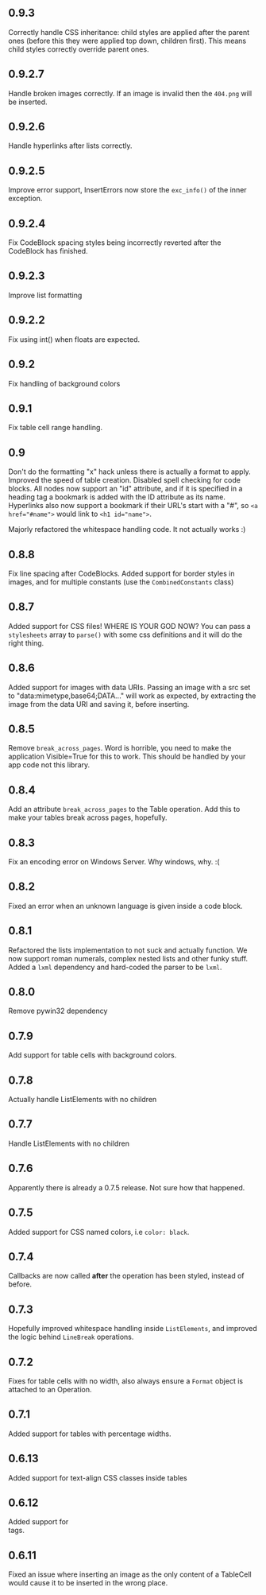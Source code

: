 ## 0.9.3
Correctly handle CSS inheritance: child styles are applied after the parent ones (before this they were
applied top down, children first). This means child styles correctly override parent ones.

## 0.9.2.7
Handle broken images correctly. If an image is invalid then the `404.png` will be inserted.

## 0.9.2.6
Handle hyperlinks after lists correctly.

## 0.9.2.5
Improve error support, InsertErrors now store the `exc_info()` of the 
inner exception.

## 0.9.2.4
Fix CodeBlock spacing styles being incorrectly reverted after the 
CodeBlock has finished.

## 0.9.2.3
Improve list formatting

## 0.9.2.2
Fix using int() when floats are expected.

## 0.9.2
Fix handling of background colors

## 0.9.1
Fix table cell range handling. 

## 0.9
Don't do the formatting "x" hack unless there is actually a format to apply. Improved the speed of table creation.
Disabled spell checking for code blocks. All nodes now support an "id" attribute, and if it is specified in a 
heading tag a bookmark is added with the ID attribute as its name. Hyperlinks also now support a bookmark if their 
URL's start with a "#", so `<a href="#name">` would link to `<h1 id="name">`.

Majorly refactored the whitespace handling code. It not actually works :)

## 0.8.8
Fix line spacing after CodeBlocks. Added support for border styles in images, and for multiple constants (use the
`CombinedConstants` class)

## 0.8.7
Added support for CSS files! WHERE IS YOUR GOD NOW? You can pass a `stylesheets` array to `parse()` with some css
definitions and it will do the right thing.

## 0.8.6
Added support for images with data URIs. Passing an image with a src set to "data:mimetype,base64;DATA..." will work
as expected, by extracting the image from the data URI and saving it, before inserting.

## 0.8.5
Remove `break_across_pages`. Word is horrible, you need to make the application Visible=True for
this to work. This should be handled by your app code not this library.

## 0.8.4
Add an attribute `break_across_pages` to the Table operation. Add this to make your tables break
across pages, hopefully.

## 0.8.3
Fix an encoding error on Windows Server. Why windows, why. :(

## 0.8.2
Fixed an error when an unknown language is given inside a code block.

## 0.8.1
Refactored the lists implementation to not suck and actually function. We now support roman numerals,
complex nested lists and other funky stuff. Added a `lxml` dependency and hard-coded the parser to be `lxml`.

## 0.8.0
Remove pywin32 dependency

## 0.7.9
Add support for table cells with background colors.

## 0.7.8
Actually handle ListElements with no children

## 0.7.7
Handle ListElements with no children

## 0.7.6
Apparently there is already a 0.7.5 release. Not sure how that happened.

## 0.7.5
Added support for CSS named colors, i.e `color: black`.

## 0.7.4
Callbacks are now called **after** the operation has been styled, instead of before.

## 0.7.3
Hopefully improved whitespace handling inside `ListElements`, and improved the logic behind `LineBreak` operations.

## 0.7.2
Fixes for table cells with no width, also always ensure a `Format` object is attached to an Operation.

## 0.7.1
Added support for tables with percentage widths.

## 0.6.13
Added support for text-align CSS classes inside tables

## 0.6.12
Added support for <br> tags.

## 0.6.11
Fixed an issue where inserting an image as the only content of a TableCell would cause it to be inserted in the wrong place.